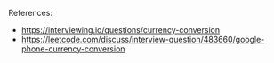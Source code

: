References: 
- https://interviewing.io/questions/currency-conversion
- https://leetcode.com/discuss/interview-question/483660/google-phone-currency-conversion